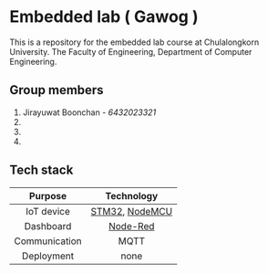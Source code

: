 # Embedded lab ( Gawog )

This is a repository for the embedded lab course at Chulalongkorn University.
The Faculty of Engineering, Department of Computer Engineering.

## Group members

1. Jirayuwat Boonchan - *6432023321*
2.
3.
4.

## Tech stack

| Purpose | Technology |
| :---: | :---: |
| IoT device | [STM32](./STM32/README.md), [NodeMCU](./NodeMCU/README.md) |
| Dashboard | [Node-Red](./Node-red/README.md) |
| Communication | MQTT |
| Deployment | none |
